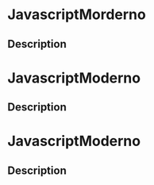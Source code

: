 # JavascriptMorderno

## Description

# JavascriptModerno

## Description

# JavascriptModerno

## Description

